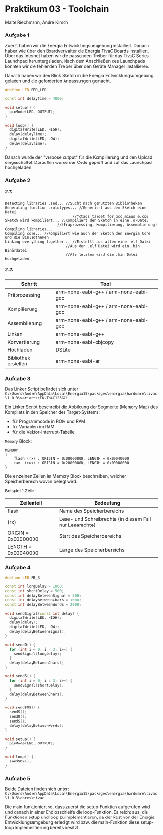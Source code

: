 # Praktikum 03 - Toolchain

Malte Riechmann, André Kirsch

### Aufgabe 1

Zuerst haben wir die Energia Entwicklungsumgebung installiert. Danach haben wie über den Boardverwalter die Energia TivaC Boards installiert. Über das Internet haben wir die passenden Treiber für das TivaC Series Launchpad heruntergeladen. Nach dem Anschließen des Launchpads konnten wir die fehlenden Treiber über den Geräte Manager installieren.

Danach haben wir den Blink Sketch in die Energia Entwicklungsumgebung geladen und die geforderten Anpassungen gemacht.

```c++
#define LED RED_LED

const int delayTime = 4000;

void setup() {
  pinMode(LED, OUTPUT);     
}

void loop() {
  digitalWrite(LED, HIGH);
  delay(delayTime);
  digitalWrite(LED, LOW);
  delay(delayTime);
}
```

Danach wurde der "verbose output" für die Kompilierung und den Upload eingeschaltet. Daraufhin wurde der Code geprüft und auf das Launchpad hochgeladen.

### Aufgabe 2

##### 2.1:

```
Detecting libraries used... //Sucht nach genutzten Bibliotheken
Generating function prototypes... //Generiert aus dem Sketch eine Datei
							   //"ctags_target_for_gcc_minus_e.cpp
Sketch wird kompiliert... //Kompiliert den Sketch in eine .o-Datei
						//(Präprozessing, Kompilierung, Assemblierung)
Compiling libraries...
Compiling core... //Kompiliert wie auch den Sketch den Energia Core und die Bibliotheken
Linking everything together... //Erstellt aus allem eine .elf Datei
							//Aus der .elf Datei wird ein .bin Binärdatei
							//Als letztes wird die .bin Datei hochgeladen
```

##### 2.2:

| Schritt              | Tool                                  |
| -------------------- | ------------------------------------- |
| Präprozessing        | arm-none-eabi-g++ / arm-none-eabi-gcc |
| Kompilierung         | arm-none-eabi-g++ / arm-none-eabi-gcc |
| Assemblierung        | arm-none-eabi-g++ / arm-none-eabi-gcc |
| Linken               | arm-none-eabi-g++                     |
| Konvertierung        | arm-none-eabi-objcopy                 |
| Hochladen            | DSLite                                |
| Bibliothek erstellen | arm-none-eabi-ar                      |



### Aufgabe 3

Das Linker Script befindet sich unter `C:\Users\Andre\AppData\Local\Energia15\packages\energia\hardware\tivac\1.0.3\variants\EK-TM4C123GXL`

Ein Linker Script beschreibt die Abbildung der Segmente (Memory Map) des Kompilats in den Speicher des Target-Systems:

- für Programmcode in ROM und RAM
- für Variablen im RAM
- für die Vektor-Interrupt-Tabelle

`Memory` Block:

```
MEMORY 
{
    flash (rx) : ORIGIN = 0x00000000, LENGTH = 0x00040000 
    ram  (rwx) : ORIGIN = 0x20000000, LENGTH = 0x00008000 
}
```

Die einzelnen Zeilen im Memory Block beschreiben, welcher Speicherbereich wovon belegt wird.

Beispiel 1.Zeile:

| Zeilenteil          | Bedeutung                                               |
| ------------------- | ------------------------------------------------------- |
| flash               | Name des Speicherbereichs                               |
| (rx)                | Lese- und Schreibrechte (in diesem Fall nur Leserechte) |
| ORIGIN = 0x00000000 | Start des Speicherbereichs                              |
| LENGTH = 0x00040000 | Länge des Speicherbereichs                              |



### Aufgabe 4

```c++
#define LED PB_3

const int longDelay = 1000;
const int shortDelay = 500;
const int delayBetweenSignal = 500;
const int delayBetweenChars = 1000;
const int delayBetweenWords = 2000;

void sendSignal(const int delay) {
  digitalWrite(LED, HIGH);
  delay(delay);
  digitalWrite(LED, LOW);
  delay(delayBetweenSignal);
}

void sendO() {
  for (int i = 0; i < 3; i++) {
    sendSignal(longDelay);
  }
  delay(delayBetweenChars);
}

void sendS() {
  for (int i = 0; i < 3; i++) {
    sendSignal(shortDelay);
  }
  delay(delayBetweenChars);
}

void sendSOS() {
  sendS();
  sendO();
  sendS();
  delay(delayBetweenWords);
}

void setup() {                
  pinMode(LED, OUTPUT);     
}

void loop() {
  sendSOS();
}
```

### Aufgabe 5

Beide Dateien finden sich unter: `C:\Users\Andre\AppData\Local\Energia15\packages\energia\hardware\tivac\1.0.3\cores\tivac`

Die main funktioniert so, dass zuerst die setup-Funktion aufgerufen wird und danach in einer Endlosschleife die loop-Funktion. Es reicht aus, die Funktionen setup und loop zu implementieren, da der Rest von der Energia Entwicklungsumgebung erledigt wird bzw. die main-Funktion diese setup-loop Implementierung bereits besitzt.